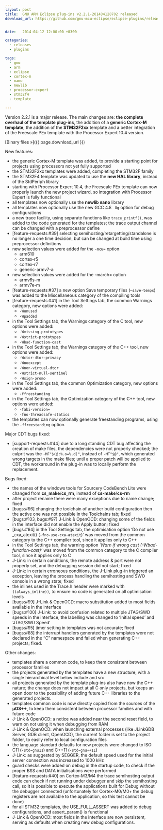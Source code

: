```yaml
---
layout: post
title:  GNU ARM Eclipse plug-ins v2.2.1-201404120702 released
download_url: https://github.com/gnu-mcu-eclipse/eclipse-plugins/releases/tag/v2.2.1-201404120702


date:   2014-04-12 12:00:00 +0300

categories:
  - releases
  - plugins

tags:
  - gnu
  - arm
  - eclipse
  - cortex-m
  - nano
  - newlib
  - processor-expert
  - stm32f4
  - template

---
```


Version 2.2.1 is a major release. The main changes are: **the complete overhaul of the template plug-ins**, the addition of a **generic Cortex-M template**, the addition of the **STM32F2xx** template and a better integration of the Freescale PEx template with the Processor Expert 10.4 version.

[Binary files »]({{ page.download_url }})

New features:

- the generic Cortex-M template was added, to provide a starting point for projects using processors not yet fully supported
- the STM32F2xx templates were added, completing the STM32F family
- the STM32F4 template was updated to use the **new HAL library**, instead of the StdPeriph library
- starting with Processor Expert 10.4, the Freescale PEx template can now properly launch the new project wizard, so integration with Processor Expert is fully functional
- all templates now optionally use the **newlib nano** library
- all templates now optionally use the new GCC 4.8 `-Og` option for debug configurations
- a new trace facility, using separate functions like `trace_printf()`, was added to the code generated for the templates; the trace output channel can be changed with a preprocessor define
- [feature-requests:#39] selecting semihosting/retargetting/standalone is no longer a one time decision, but can be changed at build time using preprocessor definitions
- new selection values were added for the `-mcu=` option
  - arm610
  - cortex-r5
  - cortex-r7
  - generic-armv7-a
- new selection values were added for the -march= option
  - armv6s-m
  - armv7e-m
- [feature-requests:#37] a new option Save temporary files (`–save-temps`) was added to the Miscellaneous category of the compiling tools
- [feature-requests:#41] in the Tool Settings tab, the common Warnings category, new options were added:
  - `-Wunused`
  - `-Wpadded`
- in the Tool Settings tab, the Warnings category of the C tool, new options were added:
  - `-Wmissing-prototypes`
  - `-Wstrict-prototypes`
  - `-Wbad-function-cast`
- in the Tool Settings tab, the Warnings category of the C++ tool, new options were added:
  - `-Wctor-dtor-privacy`
  - `-Wnoexcept`
  - `-Wnon-virtual-dtor`
  - `-Wstrict-null-sentinel`
  - `-Wsign-promo`
- in the Tool Settings tab, the common Optimization category, new options were added:
  - `-ffreestanding`
- in the Tool Settings tab, the Optimization category of the C++ tool, new options were added:
  - `-fabi-version=`
  - `-fno-threadsafe-statics`
- the templates can now optionally generate freestanding programs, using the `-ffreestanding` option.

Major CDT bugs fixed:

- [support-requests:#44] due to a long standing CDT bug affecting the creation of make files, the dependencies were not properly checked; the culprit was the `-MF"$(@:%.o=%.d)"`, instead of `-MT"$@"`, which generated wrong targets in the make files; until a proper patch will be applied to CDT, the workaround in the plug-in was to locally perform the replacement.

Bugs fixed:

- the names of the windows tools for Sourcery CodeBench Lite were changed from **cs_make**/**cs_rm**, instead of **cs-make**/**cs-rm**
- after project rename there were many exceptions due to name change; fixed
- [bugs:#96] changing the toolchain of another build configuration then the active one was not possible in the Toolchains tab; fixed
- [bugs:#103, bugs:#97] J-Link & OpenOCD: changing some of the fields in the interface did not enable the Apply button; fixed
- [bugs:#94] in the Tool Settings tab, the optimisation option ‘Do not use _cxa_atexit() (`-fno-use-cxa-atexit`)’ was moved from the common category to the C++ compiler tool, since it applies only to C++
- in the Tool Settings tab, the warning option _‘Warn if wrong cast (-Wbad-function-cast)’_ was moved from the common category to the C compiler tool, since it applies only to C
- J-Link: in certain conditions, the remote address & port were not properly set, and the debugging session did not start; fixed
- J-Link: in certain erroneous conditions, the J-Link plug-in triggered an exception, leaving the process handling the semihosting and SWO console in a wrong state; fixed
- the inlines used in the Trace.h header were marked with `((always_inline))`, to ensure no code is generated on all optimisation levels
- [bugs:#99] J-Link & OpenOCD: macro substitution added to most fields available in the interface
- [bugs:#100] J-Link: to avoid confusion related to multiple JTAG/SWD speeds in the interface, the labelling was changed to ‘Initial speed’ and ‘JTAG/SWD Speed’
- [bugs:#95] timer setting in templates was not accurate; fixed
- [bugs:#88] the interrupt handlers generated by the templates were not declared in the “C” namespace and failed when generating C++ projects; fixed.

Other changes:

- templates share a common code, to keep them consistent between processor families
- the projects generated by the templates have a new structure, with a single hierarchical level below include and src
- all projects generated by the template plug-ins also have now the C++ nature; the change does not impact at all C only projects, but keeps an open door to the possibility of adding future C++ libraries to the generated projects.
- templates common code is now directly copied from the sources of the **µOS++**, to keep them consistent between processor families and with future code
- J-Link & OpenOCD: a notice was added near the second reset field, to warn on not using it when debugging from RAM
- J-Link & OpenOCD: when launching external processes (like JLinkGDB Server, GDB client, OpenOCD), the current folder is set to the project folder, to easily refer to local configuration files
- the language standard defaults for new projects were changed to ISO C11 (`-std=gnu11`) and C++11 (`-std=gnu++11`)
- J-Link: as suggested by SEGGER, the default speed used for the initial server connection was increased to 1000 kHz
- guard checks were added on debug in the startup code, to check if the proper BSS and DATA initialisations were performed
- [feature-requests:#40] on Cortex-M3/M4 the trace semihosting output code can check if not running under debugger and skip the semihosting call, so it is possible to execute the applications built for Debug without the debugger connected (unfortunately for Cortex-M0/M0+ the debug registers are not available to the application, so this test cannot be done)
- for all STM32 templates, the USE_FULL_ASSERT was added to debug configurations, and assert_param() is functional
- J-Link & OpenOCD: most fields in the interface are now persistent, serving as defaults when creating new debug configurations.
